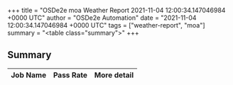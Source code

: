 +++
title = "OSDe2e moa Weather Report 2021-11-04 12:00:34.147046984 +0000 UTC"
author = "OSDe2e Automation"
date = "2021-11-04 12:00:34.147046984 +0000 UTC"
tags = ["weather-report", "moa"]
summary = "<table class=\"summary\"></table>"
+++
## Summary

| Job Name | Pass Rate | More detail |
|----------|-----------|-------------|




